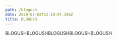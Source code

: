 ```yaml
---
path: /blogush
date: 2020-07-02T12:19:07.306Z
title: BLOGUSH
---
```

BLOGUSHBLOGUSHBLOGUSHBLOGUSHBLOGUSH